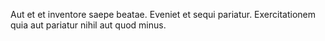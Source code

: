 Aut et et inventore saepe beatae. Eveniet et sequi pariatur. Exercitationem quia aut pariatur nihil aut quod minus.